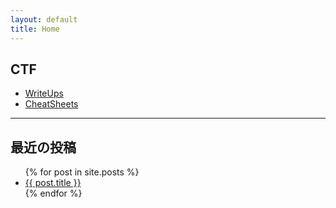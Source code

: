 ```yaml
---
layout: default
title: Home
---
```

## CTF

<ul>
    <li>
      <a href="/ctf/writeups/">WriteUps</a>
    </li>
    <li>
      <a href="/ctf/cheatsheets/">CheatSheets</a>
    </li>
</ul>
<hr>

## 最近の投稿

<ul>
  {% for post in site.posts %}
    <li>
      <a href="{{ post.url | relative_url }}">{{ post.title }}</a>
    </li>
  {% endfor %}
</ul>
